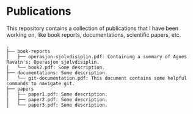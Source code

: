 # Publications
This repository contains a collection of publications that I have been working on, like book reports, documentations, scientific papers, etc.

```
.  
├── book-reports  
│   ├── operasjon-sjolvdisiplin.pdf: Containing a summary of Agnes Ravatn's: Operasjon sjølvdisiplin.  
│   └── book2.pdf: Some description.  
├── documentations: Some description.   
│   └── git-documentation.pdf: This document contains some helpful commands to navigate git.
├── papers  
│   ├── paper1.pdf: Some description.  
|   ├── paper2.pdf: Some description.  
│   └── paper3.pdf: Some description. 
```